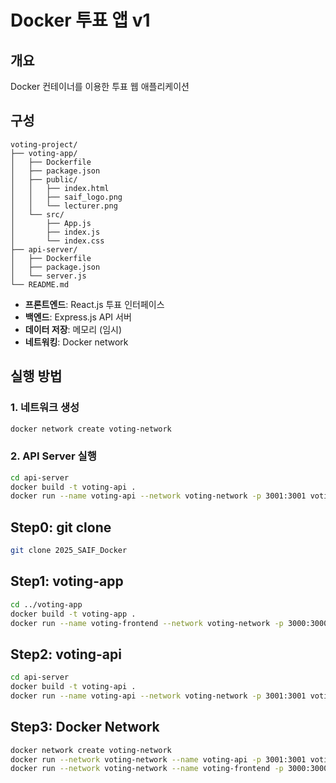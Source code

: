# Docker 투표 앱 v1

## 개요
Docker 컨테이너를 이용한 투표 웹 애플리케이션

## 구성
```
voting-project/
├── voting-app/
│   ├── Dockerfile
│   ├── package.json
│   ├── public/
│   │   ├── index.html
│   │   ├── saif_logo.png
│   │   └── lecturer.png
│   └── src/
│       ├── App.js
│       ├── index.js
│       └── index.css
├── api-server/
│   ├── Dockerfile
│   ├── package.json
│   └── server.js
└── README.md
```

- **프론트엔드**: React.js 투표 인터페이스
- **백엔드**: Express.js API 서버
- **데이터 저장**: 메모리 (임시)
- **네트워킹**: Docker network

## 실행 방법

### 1. 네트워크 생성
```bash
docker network create voting-network
```

### 2. API Server 실행
```bash
cd api-server
docker build -t voting-api .
docker run --name voting-api --network voting-network -p 3001:3001 voting-api
```


## Step0: git clone
```bash
git clone 2025_SAIF_Docker
```



## Step1: voting-app
```bash
cd ../voting-app
docker build -t voting-app .
docker run --name voting-frontend --network voting-network -p 3000:3000 voting-app
```

## Step2: voting-api
```bash
cd api-server
docker build -t voting-api .
docker run --name voting-api --network voting-network -p 3001:3001 voting-api
```

## Step3: Docker Network

```bash
docker network create voting-network
docker run --network voting-network --name voting-api -p 3001:3001 voting-api
docker run --network voting-network --name voting-frontend -p 3000:3000 voting-app
```